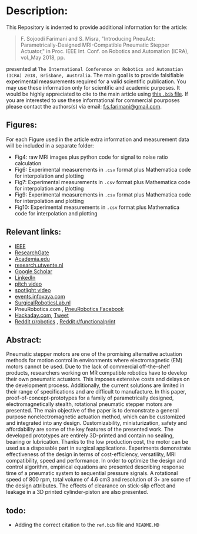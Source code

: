 # Description:
This Repository is indented to provide additional information for the article:

>  F. Sojoodi Farimani and S. Misra, "Introducing PneuAct: Parametrically-Designed MRI-Compatible Pneumatic Stepper Actuator," in Proc. IEEE Int. Conf. on Robotics and Automation (ICRA), vol.,May 2018, pp.

presented at `The International Conference on Robotics and Automation (ICRA) 2018, Brisbane, Australia`. The main goal is to provide falsifiable experimental measurements required for a valid scientific publication. You may use these information only for scientific and academic purposes. It would be highly appreciated to cite to the main article using [this `.bib` file](https://github.com/Foadsf/PneuAct_ICRA2018/blob/master/ref.bib). If you are interested to use these informational for commercial pourposes please contact the authors(s) via email: f.s.farimani@gmail.com.

## Figures:
For each Figure used in the article extra information and measurement data will be included in a separate folder:
* Fig4: raw MRI images plus python code for signal to noise ratio calculation
* Fig6: Experimental measurements in `.csv` format plus Mathematica code for interpolation and plotting
* Fig7: Experimental measurements in `.csv` format plus Mathematica code for interpolation and plotting
* Fig9: Experimental measurements in `.csv` format plus Mathematica code for interpolation and plotting
* Fig10: Experimental measurements in `.csv` format plus Mathematica code for interpolation and plotting

## Relevant links:
* [IEEE](https://ieeexplore.ieee.org/document/8462697)
* [ResearchGate](https://www.researchgate.net/publication/325895726_Introducing_PneuAct_Parametrically-Designed_MRI-Compatible_Pneumatic_Stepper_Actuator)
* [Academia.edu](https://www.academia.edu/36884989/Introducing_PneuAct_Parametrically-Designed_MRI-Compatible_Pneumatic_Stepper_Actuator)
* [research.utwente.nl](https://research.utwente.nl/en/publications/introducing-pneuact-parametrically-designed-mri-compatible-pneuma)
* [Google Scholar](https://scholar.google.com/citations?user=Ph6E9AoAAAAJ&hl=en)
* [LinkedIn](https://www.linkedin.com/in/fsfarimani)
* [pitch video](https://www.youtube.com/watch?v=YaAEoC46jfk)
* [spotlight video](https://www.youtube.com/watch?v=jB3x-_ucTVM)
* [events.infovaya.com](https://events.infovaya.com/presentation?id=33624)
* [SurgicalRoboticsLab.nl](http://www.surgicalroboticslab.nl/publications/introducing-pneuact-parametrically-designed-non-electromagnetic-pneumatic-stepper-actuator/)
* PneuRobotics.com , [PneuRobotics Facebook](https://www.facebook.com/PneuRobotics)
* [Hackaday.com](https://hackaday.com/2018/07/26/an-mri-safe-3d-printed-pneumatic-stepper-motor/), [Tweet](https://twitter.com/hackaday/status/1022572481901682691)
* [Reddit r/robotics](https://www.reddit.com/r/robotics/comments/8t0873/i_made_a_pneumatic_stepper_motor_for_mri_guided/) , [Reddit r/functionalprint](https://www.reddit.com/r/functionalprint/comments/8szqrk/i_made_a_fully_3d_printed_mri_compatible/)

## Abstract:
Pneumatic stepper motors are one of the promising alternative actuation methods for motion control in environments where electromagnetic (EM) motors cannot be used. Due to the lack of commercial off-the-shelf products, researchers working on MR compatible robotics have to develop their own pneumatic actuators. This imposes extensive costs and delays on the development process. Additionally, the current solutions are limited in their range of specifications and are difficult to manufacture. In this paper, proof-of-concept-prototypes for a family of parametrically designed, electromagnetically stealth, rotational pneumatic stepper motors are presented. The main objective of the paper is to demonstrate a general purpose nonelectromagnetic actuation method, which can be customized and integrated into any design. Customizability, miniaturization, safety and affordability are some of the key features of the presented work. The developed prototypes are entirely 3D-printed and contain no sealing, bearing or lubrication. Thanks to the low production cost, the motor can be used as a disposable part in surgical applications. Experiments demonstrate effectiveness of the design in terms of cost-efficiency, versatility, MRI compatibility, speed and performance. In order to optimize the design and control algorithm, empirical equations are presented describing response time of a pneumatic system to sequential pressure signals. A rotational speed of 800 rpm, total volume of
4.6 cm3 and resolution of 3◦ are some of the design attributes. The effects of clearance on stick-slip effect and leakage in a 3D
printed cylinder-piston are also presented.

## todo:
* Adding the correct citation to the `ref.bib` file and `README.MD`
